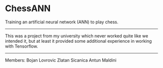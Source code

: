 # ChessANN
Training an artificial neural network (ANN) to play chess.

----
This was a project from my university which never worked quite like we intended it,
but at least it provided some additional experience in working with Tensorflow.

----
Members:
Bojan Lovrovic
Zlatan Sicanica
Antun Maldini
